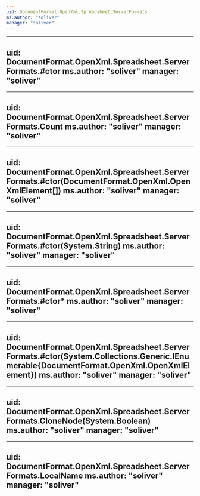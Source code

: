 ```yaml
---
uid: DocumentFormat.OpenXml.Spreadsheet.ServerFormats
ms.author: "soliver"
manager: "soliver"
---
```


---
uid: DocumentFormat.OpenXml.Spreadsheet.ServerFormats.#ctor
ms.author: "soliver"
manager: "soliver"
---

---
uid: DocumentFormat.OpenXml.Spreadsheet.ServerFormats.Count
ms.author: "soliver"
manager: "soliver"
---

---
uid: DocumentFormat.OpenXml.Spreadsheet.ServerFormats.#ctor(DocumentFormat.OpenXml.OpenXmlElement[])
ms.author: "soliver"
manager: "soliver"
---

---
uid: DocumentFormat.OpenXml.Spreadsheet.ServerFormats.#ctor(System.String)
ms.author: "soliver"
manager: "soliver"
---

---
uid: DocumentFormat.OpenXml.Spreadsheet.ServerFormats.#ctor*
ms.author: "soliver"
manager: "soliver"
---

---
uid: DocumentFormat.OpenXml.Spreadsheet.ServerFormats.#ctor(System.Collections.Generic.IEnumerable{DocumentFormat.OpenXml.OpenXmlElement})
ms.author: "soliver"
manager: "soliver"
---

---
uid: DocumentFormat.OpenXml.Spreadsheet.ServerFormats.CloneNode(System.Boolean)
ms.author: "soliver"
manager: "soliver"
---

---
uid: DocumentFormat.OpenXml.Spreadsheet.ServerFormats.LocalName
ms.author: "soliver"
manager: "soliver"
---
